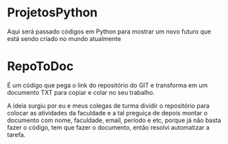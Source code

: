 # ProjetosPython
Aqui será passado códigos em Python para mostrar um novo futuro que está sendo criado no mundo atualmente

# RepoToDoc
É um código que pega o link do repositório do GIT e transforma em um documento TXT para copiar e colar no seu trabalho.

  A ideia surgiu por eu e meus colegas de turma dividir o repositório para colocar as atividades da faculdade e a tal preguiça de depois
  montar o documento com nome, faculdade, email, período e etc, porque já não basta fazer o código, tem que fazer o documento, então
  resolvi automatizar a tarefa.

